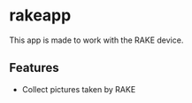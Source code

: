 # rakeapp

This app is made to work with the RAKE device.

## Features

- Collect pictures taken by RAKE
